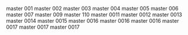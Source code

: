 master 001
master 002
master 003
master 004
master 005
master 006
master 007
master 009
master 110
master 0011
master 0012
master 0013
master 0014
master 0015
master 0016
master 0016
master 0016
master 0017
master 0017
master 0017


